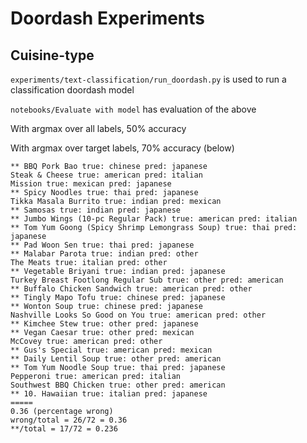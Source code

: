 # Doordash Experiments

## Cuisine-type

`experiments/text-classification/run_doordash.py` is used to run a classification doordash model

`notebooks/Evaluate with model` has evaluation of the above

With argmax over all labels, 50% accuracy

With argmax over target labels, 70% accuracy (below)

```
** BBQ Pork Bao true: chinese pred: japanese
Steak & Cheese true: american pred: italian
Mission true: mexican pred: japanese
** Spicy Noodles true: thai pred: japanese
Tikka Masala Burrito true: indian pred: mexican
** Samosas true: indian pred: japanese
** Jumbo Wings (10-pc Regular Pack) true: american pred: italian
** Tom Yum Goong (Spicy Shrimp Lemongrass Soup) true: thai pred: japanese
** Pad Woon Sen true: thai pred: japanese
** Malabar Parota true: indian pred: other
The Meats true: italian pred: other
** Vegetable Briyani true: indian pred: japanese
Turkey Breast Footlong Regular Sub true: other pred: american
** Buffalo Chicken Sandwich true: american pred: other
** Tingly Mapo Tofu true: chinese pred: japanese
** Wonton Soup true: chinese pred: japanese
Nashville Looks So Good on You true: american pred: other
** Kimchee Stew true: other pred: japanese
** Vegan Caesar true: other pred: mexican
McCovey true: american pred: other
** Gus's Special true: american pred: mexican
** Daily Lentil Soup true: other pred: american
** Tom Yum Noodle Soup true: thai pred: japanese
Pepperoni true: american pred: italian
Southwest BBQ Chicken true: other pred: american
** 10. Hawaiian true: italian pred: japanese
=====
0.36 (percentage wrong)
wrong/total = 26/72 = 0.36
**/total = 17/72 = 0.236
```
